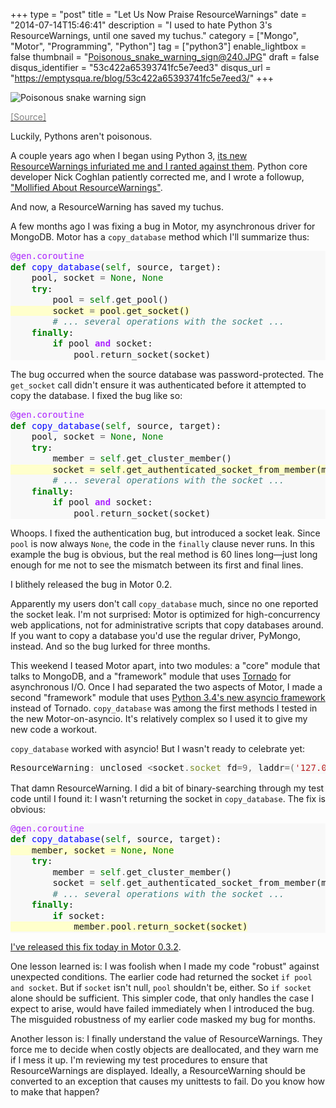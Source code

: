 +++
type = "post"
title = "Let Us Now Praise ResourceWarnings"
date = "2014-07-14T15:46:41"
description = "I used to hate Python 3's ResourceWarnings, until one saved my tuchus."
category = ["Mongo", "Motor", "Programming", "Python"]
tag = ["python3"]
enable_lightbox = false
thumbnail = "Poisonous_snake_warning_sign@240.JPG"
draft = false
disqus_identifier = "53c422a65393741fc5e7eed3"
disqus_url = "https://emptysqua.re/blog/53c422a65393741fc5e7eed3/"
+++

<p><img style="display:block; margin-left:auto; margin-right:auto;" src="Poisonous_snake_warning_sign.JPG" alt="Poisonous snake warning sign" title="Poisonous snake warning sign" /></p>
<p><a href="http://commons.wikimedia.org/wiki/File:Poisonous_snake_warning_sign.JPG"><span style="color:gray">[Source]</span></a></p>
<p>Luckily, Pythons aren't poisonous.</p>
<p>A couple years ago when I began using Python 3, <a href="/blog/against-resourcewarnings-in-python-3/">its new ResourceWarnings infuriated me and I ranted against them</a>. Python core developer Nick Coghlan patiently corrected me, and I wrote a followup, <a href="/blog/mollified-about-resourcewarnings/">"Mollified About ResourceWarnings"</a>.</p>
<p>And now, a ResourceWarning has saved my tuchus.</p>
<p>A few months ago I was fixing a bug in Motor, my asynchronous driver for MongoDB. Motor has a <code>copy_database</code> method which I'll summarize thus:</p>
<div class="codehilite" style="background: #f8f8f8"><pre style="line-height: 125%"><span style="color: #AA22FF">@gen.coroutine</span>
<span style="color: #008000; font-weight: bold">def</span> <span style="color: #0000FF">copy_database</span>(<span style="color: #008000">self</span>, source, target):
    pool, socket <span style="color: #666666">=</span> <span style="color: #008000">None</span>, <span style="color: #008000">None</span>
    <span style="color: #008000; font-weight: bold">try</span>:
        pool <span style="color: #666666">=</span> <span style="color: #008000">self</span><span style="color: #666666">.</span>get_pool()
<span style="background-color: #ffffcc">        socket <span style="color: #666666">=</span> pool<span style="color: #666666">.</span>get_socket()
</span>        <span style="color: #408080; font-style: italic"># ... several operations with the socket ...</span>
    <span style="color: #008000; font-weight: bold">finally</span>:
        <span style="color: #008000; font-weight: bold">if</span> pool <span style="color: #AA22FF; font-weight: bold">and</span> socket:
            pool<span style="color: #666666">.</span>return_socket(socket)
</pre></div>


<p>The bug occurred when the source database was password-protected. The <code>get_socket</code> call didn't ensure it was authenticated before it attempted to copy the database. I fixed the bug like so:</p>
<div class="codehilite" style="background: #f8f8f8"><pre style="line-height: 125%"><span style="color: #AA22FF">@gen.coroutine</span>
<span style="color: #008000; font-weight: bold">def</span> <span style="color: #0000FF">copy_database</span>(<span style="color: #008000">self</span>, source, target):
    pool, socket <span style="color: #666666">=</span> <span style="color: #008000">None</span>, <span style="color: #008000">None</span>
    <span style="color: #008000; font-weight: bold">try</span>:
        member <span style="color: #666666">=</span> <span style="color: #008000">self</span><span style="color: #666666">.</span>get_cluster_member()
<span style="background-color: #ffffcc">        socket <span style="color: #666666">=</span> <span style="color: #008000">self</span><span style="color: #666666">.</span>get_authenticated_socket_from_member(member)
</span>        <span style="color: #408080; font-style: italic"># ... several operations with the socket ...</span>
    <span style="color: #008000; font-weight: bold">finally</span>:
        <span style="color: #008000; font-weight: bold">if</span> pool <span style="color: #AA22FF; font-weight: bold">and</span> socket:
            pool<span style="color: #666666">.</span>return_socket(socket)
</pre></div>


<p>Whoops. I fixed the authentication bug, but introduced a socket leak. Since <code>pool</code> is now always <code>None</code>, the code in the <code>finally</code> clause never runs. In this example the bug is obvious, but the real method is 60 lines long&mdash;just long enough for me not to see the mismatch between its first and final lines.</p>
<p>I blithely released the bug in Motor 0.2.</p>
<p>Apparently my users don't call <code>copy_database</code> much, since no one reported the socket leak. I'm not surprised: Motor is optimized for high-concurrency web applications, not for administrative scripts that copy databases around. If you want to copy a database you'd use the regular driver, PyMongo, instead. And so the bug lurked for three months.</p>
<p>This weekend I teased Motor apart, into two modules: a "core" module that talks to MongoDB, and a "framework" module that uses <a href="http://www.tornadoweb.org/">Tornado</a> for asynchronous I/O. Once I had separated the two aspects of Motor, I made a second "framework" module that uses <a href="https://docs.python.org/3/library/asyncio.html">Python 3.4's new asyncio framework</a> instead of Tornado. <code>copy_database</code> was among the first methods I tested in the new Motor-on-asyncio. It's relatively complex so I used it to give my new code a workout.</p>
<p><code>copy_database</code> worked with asyncio! But I wasn't ready to celebrate yet:</p>
<div class="codehilite" style="background: #f8f8f8"><pre style="line-height: 125%">ResourceWarning<span style="color: #666666">:</span> unclosed <span style="color: #666666">&lt;</span>socket<span style="color: #666666">.</span><span style="color: #7D9029">socket</span> fd<span style="color: #666666">=9,</span> laddr<span style="color: #666666">=(</span><span style="color: #BA2121">&#39;127.0.0.1&#39;</span><span style="color: #666666">,</span> <span style="color: #666666">54065),</span> raddr<span style="color: #666666">=(</span><span style="color: #BA2121">&#39;127.0.0.1&#39;</span><span style="color: #666666">,</span> <span style="color: #666666">27017)&gt;</span>
</pre></div>


<p>That damn ResourceWarning. I did a bit of binary-searching through my test code until I found it: I wasn't returning the socket in <code>copy_database</code>. The fix is obvious:</p>
<div class="codehilite" style="background: #f8f8f8"><pre style="line-height: 125%"><span style="color: #AA22FF">@gen.coroutine</span>
<span style="color: #008000; font-weight: bold">def</span> <span style="color: #0000FF">copy_database</span>(<span style="color: #008000">self</span>, source, target):
<span style="background-color: #ffffcc">    member, socket <span style="color: #666666">=</span> <span style="color: #008000">None</span>, <span style="color: #008000">None</span>
</span>    <span style="color: #008000; font-weight: bold">try</span>:
        member <span style="color: #666666">=</span> <span style="color: #008000">self</span><span style="color: #666666">.</span>get_cluster_member()
        socket <span style="color: #666666">=</span> <span style="color: #008000">self</span><span style="color: #666666">.</span>get_authenticated_socket_from_member(member)
        <span style="color: #408080; font-style: italic"># ... several operations with the socket ...</span>
    <span style="color: #008000; font-weight: bold">finally</span>:
        <span style="color: #008000; font-weight: bold">if</span> socket:
<span style="background-color: #ffffcc">            member<span style="color: #666666">.</span>pool<span style="color: #666666">.</span>return_socket(socket)
</span></pre></div>


<p><a href="/blog/motor-0-3-2-released/">I've released this fix today in Motor 0.3.2</a>.</p>
<p>One lesson learned is: I was foolish when I made my code "robust" against unexpected conditions. The earlier code had returned the socket <code>if pool and socket</code>. But if <code>socket</code> isn't null, <code>pool</code> shouldn't be, either. So <code>if socket</code> alone should be sufficient. This simpler code, that only handles the case I expect to arise, would have failed immediately when I introduced the bug. The misguided robustness of my earlier code masked my bug for months.</p>
<p>Another lesson is: I finally understand the value of ResourceWarnings. They force me to decide when costly objects are deallocated, and they warn me if I mess it up. I'm reviewing my test procedures to ensure that ResourceWarnings are displayed. Ideally, a ResourceWarning should be converted to an exception that causes my unittests to fail. Do you know how to make that happen?</p>
